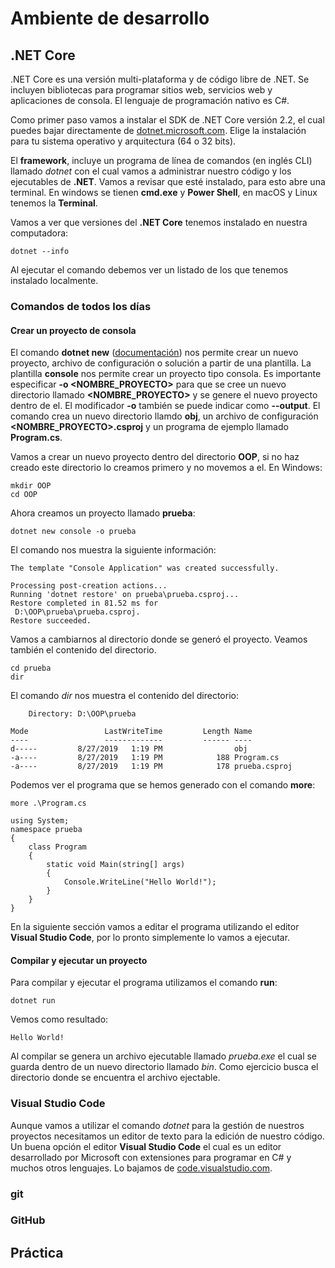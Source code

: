 # Ambiente de desarrollo

## .NET Core
.NET Core es una versión multi-plataforma y de código libre de .NET. Se incluyen bibliotecas para programar sitios web, servicios web y aplicaciones de consola. El lenguaje de programación nativo es C#. 

Como primer paso vamos a instalar el SDK de .NET Core versión 2.2, el cual puedes bajar directamente de [dotnet.microsoft.com](https://dotnet.microsoft.com/download/dotnet-core/2.2). Elige la instalación para tu sistema operativo y arquitectura (64 o 32 bits).

El **framework**, incluye un programa de línea de comandos (en inglés CLI) llamado *dotnet* con el cual vamos a administrar nuestro código y los ejecutables de **.NET**. Vamos a revisar que esté instalado, para esto abre una terminal. En windows se tienen **cmd.exe** y **Power Shell**, en macOS y Linux tenemos la **Terminal**.

Vamos a ver que versiones del  **.NET Core** tenemos instalado en nuestra computadora:

```
dotnet --info
```

Al ejecutar el comando debemos ver un listado de los que tenemos instalado localmente. 

### Comandos de todos los días

#### Crear un proyecto de consola
El comando **dotnet new** ([documentación](https://docs.microsoft.com/en-us/dotnet/core/tools/dotnet-new?tabs=netcore22)) nos permite crear un nuevo proyecto, archivo de configuración o solución a partir de una plantilla. La plantilla **console** nos permite crear un proyecto tipo consola. Es importante especificar **-o <NOMBRE_PROYECTO>** para que se cree un nuevo directorio llamado **<NOMBRE_PROYECTO>** y se genere el nuevo proyecto dentro de el. El modificador **-o** también se puede indicar como **--output**.  El comando crea un nuevo directorio llamdo **obj**, un archivo de configuración **<NOMBRE_PROYECTO>.csproj** y un programa de ejemplo llamado **Program.cs**. 

Vamos a crear un nuevo proyecto dentro del directorio **OOP**, si no haz creado este directorio lo creamos primero y no movemos a el. En Windows:

```
mkdir OOP
cd OOP 
```

Ahora creamos un proyecto llamado **prueba**:

```
dotnet new console -o prueba 
```

El comando nos muestra la siguiente información:

```
The template "Console Application" was created successfully.          

Processing post-creation actions...
Running 'dotnet restore' on prueba\prueba.csproj...
Restore completed in 81.52 ms for 
 D:\OOP\prueba\prueba.csproj.                                     
Restore succeeded.      
```

Vamos a cambiarnos al directorio donde se generó el proyecto. 
Veamos también el contenido del directorio.

```
cd prueba
dir
```
El comando *dir* nos muestra el contenido del directorio:
```
    Directory: D:\OOP\prueba

Mode                 LastWriteTime         Length Name
----                 -------------         ------ ----
d-----         8/27/2019   1:19 PM                obj
-a----         8/27/2019   1:19 PM            188 Program.cs
-a----         8/27/2019   1:19 PM            178 prueba.csproj

```
Podemos ver el programa que se hemos generado con el comando **more**:
```
more .\Program.cs                                                     
```
```
using System;                                                                                            
namespace prueba
{
    class Program
    {
        static void Main(string[] args)
        {
            Console.WriteLine("Hello World!");
        }
    }
}
```

En la siguiente sección vamos a editar el programa utilizando el editor **Visual Studio Code**, por lo pronto simplemente lo vamos a ejecutar.

#### Compilar y ejecutar un proyecto

Para compilar y ejecutar el programa utilizamos el comando **run**:

```
dotnet run                                                            
```
Vemos como resultado:

```
Hello World!  
```

Al compilar se genera un archivo ejecutable llamado *prueba.exe* el cual se guarda dentro de un nuevo directorio llamado *bin*. Como ejercicio busca el directorio donde se encuentra el archivo ejectable.

### Visual Studio Code

Aunque vamos a utilizar el comando *dotnet* para la gestión de nuestros proyectos necesitamos un editor de texto para la edición de nuestro código. Un buena opción el editor **Visual Studio Code** el cual es un editor desarrollado por Microsoft con extensiones para programar en C# y muchos otros lenguajes. Lo bajamos de [code.visualstudio.com](https://code.visualstudio.com/). 



### git

### GitHub

## Práctica


